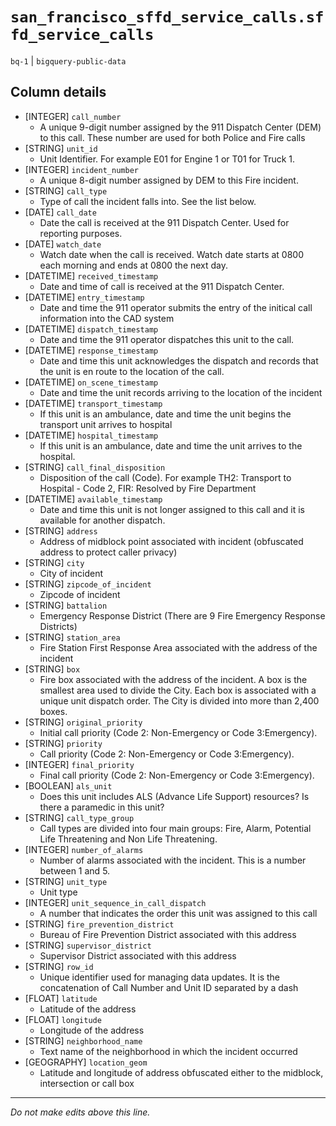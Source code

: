 # `san_francisco_sffd_service_calls.sffd_service_calls`
`bq-1` | `bigquery-public-data`

## Column details
* [INTEGER]   `call_number`
  - A unique 9-digit number assigned by the 911 Dispatch Center (DEM) to this call. These number are used for both Police and Fire calls
* [STRING]    `unit_id`
  - Unit Identifier. For example E01 for Engine 1 or T01 for Truck 1.
* [INTEGER]   `incident_number`
  - A unique 8-digit number assigned by DEM to this Fire incident.
* [STRING]    `call_type`
  - Type of call the incident falls into. See the list below.
* [DATE]      `call_date`
  - Date the call is received at the 911 Dispatch Center. Used for reporting purposes.
* [DATE]      `watch_date`
  - Watch date when the call is received. Watch date starts at 0800 each morning and ends at 0800 the next day.
* [DATETIME]  `received_timestamp`
  - Date and time of call is received at the 911 Dispatch Center.
* [DATETIME]  `entry_timestamp`
  - Date and time the 911 operator submits the entry of the initical call information into the CAD system
* [DATETIME]  `dispatch_timestamp`
  - Date and time the 911 operator dispatches this unit to the call.
* [DATETIME]  `response_timestamp`
  - Date and time this unit acknowledges the dispatch and records that the unit is en route to the location of the call.
* [DATETIME]  `on_scene_timestamp`
  - Date and time the unit records arriving to the location of the incident
* [DATETIME]  `transport_timestamp`
  - If this unit is an ambulance, date and time the unit begins the transport unit arrives to hospital
* [DATETIME]  `hospital_timestamp`
  - If this unit is an ambulance, date and time the unit arrives to the hospital.
* [STRING]    `call_final_disposition`
  - Disposition of the call (Code). For example TH2: Transport to Hospital - Code 2, FIR: Resolved by Fire Department
* [DATETIME]  `available_timestamp`
  - Date and time this unit is not longer assigned to this call and it is available for another dispatch.
* [STRING]    `address`
  - Address of midblock point associated with incident (obfuscated address to protect caller privacy)
* [STRING]    `city`
  - City of incident
* [STRING]    `zipcode_of_incident`
  - Zipcode of incident
* [STRING]    `battalion`
  - Emergency Response District (There are 9 Fire Emergency Response Districts)
* [STRING]    `station_area`
  - Fire Station First Response Area associated with the address of the incident
* [STRING]    `box`
  - Fire box associated with the address of the incident. A box is the smallest area used to divide the City. Each box is associated with a unique unit dispatch order. The City is divided into more than 2,400 boxes.
* [STRING]    `original_priority`
  - Initial call priority (Code 2: Non-Emergency or Code 3:Emergency).
* [STRING]    `priority`
  - Call priority (Code 2: Non-Emergency or Code 3:Emergency).
* [INTEGER]   `final_priority`
  - Final call priority (Code 2: Non-Emergency or Code 3:Emergency).
* [BOOLEAN]   `als_unit`
  - Does this unit includes ALS (Advance Life Support) resources? Is there a paramedic in this unit?
* [STRING]    `call_type_group`
  - Call types are divided into four main groups: Fire, Alarm, Potential Life Threatening and Non Life Threatening.
* [INTEGER]   `number_of_alarms`
  - Number of alarms associated with the incident. This is a number between 1 and 5.
* [STRING]    `unit_type`
  - Unit type
* [INTEGER]   `unit_sequence_in_call_dispatch`
  - A number that indicates the order this unit was assigned to this call
* [STRING]    `fire_prevention_district`
  - Bureau of Fire Prevention District associated with this address
* [STRING]    `supervisor_district`
  - Supervisor District associated with this address
* [STRING]    `row_id`
  - Unique identifier used for managing data updates. It is the concatenation of Call Number and Unit ID separated by a dash
* [FLOAT]     `latitude`
  - Latitude of the address
* [FLOAT]     `longitude`
  - Longitude of the address
* [STRING]    `neighborhood_name`
  - Text name of the neighborhood in which the incident occurred
* [GEOGRAPHY] `location_geom`
  - Latitude and longitude of address obfuscated either to the midblock, intersection or call box

-------------------------------------------------------------------------------
*Do not make edits above this line.*
